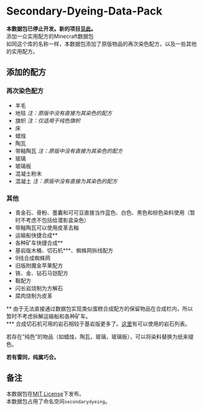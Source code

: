 # Secondary-Dyeing-Data-Pack

**本数据包已停止开发。新的项目[见此](https://github.com/RainStar7981/More-Useful-Recipes)。**  
添加一众实用配方的Minecraft数据包  
如同这个库的名称一样，本数据包添加了原版物品的再次染色配方，以及一些其他的实用配方。  

## 添加的配方

### 再次染色配方

- 羊毛
- 地毯  *注：原版中没有直接为其染色的配方*
- 旗帜  *注：仅适用于纯色旗帜*
- 床  
- 蜡烛
- 陶瓦
- 带釉陶瓦 *注：原版中没有直接为其染色的配方*
- 玻璃
- 玻璃板
- 混凝土粉末
- 混凝土  *注：原版中没有直接为其染色的配方*

### 其他

- 青金石、骨粉、墨囊和可可豆直接当作蓝色、白色、黑色和棕色染料使用（暂时不考虑不包括给潜影盒染色）
- 带釉陶瓦可以使用皮革去釉
- 运输船快捷合成**
- 各种矿车快捷合成**
- 基岩版木桶、切石机***、蜘蛛网拆线配方
- 9线合成蜘蛛网
- 旧版附魔金苹果配方
- 铁、金、钻石马铠配方
- 鞍配方
- 闪长岩烧制为方解石
- 腐肉烧制为皮革  

** 由于无法直接通过数据包实现类似蛋糕合成配方的保留物品在合成栏内，所以暂时不考虑拆解运输船和各种矿车。  
*** 合成切石机可用的岩石相较于基岩版更多了。[这里](rocks_for_stonecutter.md)有可以使用的岩石列表。  

若存在“纯色”的物品（如蜡烛，陶瓦，玻璃，玻璃板），可以将染料替换为纸来褪色。  

**若有雷同，纯属巧合。**

## 备注

本数据包在[MIT License](https://mit-license.org/)下发布。  
本数据包占用了命名空间`secondarydyeing`。
